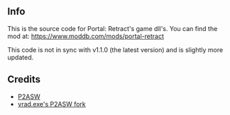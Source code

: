 ## Info

This is the source code for Portal: Retract's game dll's. You can find the mod at: https://www.moddb.com/mods/portal-retract

This code is not in sync with v1.1.0 (the latest version) and is slightly more updated.

## Credits

+ [P2ASW](https://github.com/EpicSentry/P2ASW)
+ [vrad.exe's P2ASW fork](https://github.com/vrad-exe/P2ASW)
